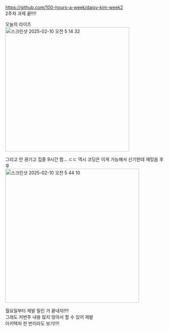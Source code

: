 https://github.com/100-hours-a-week/daisy-kim-week2<br>
2주차 과제 끝!!!!

오늘의 라이즈<br>
<img width="389" alt="스크린샷 2025-02-10 오전 5 14 32" src="https://github.com/user-attachments/assets/3075c23b-d4d1-4af8-82d3-57e43813e570" />

그리고 안 끊기고 집중 9시간 함... ㄷㄷ
역시 코딩은 이게 가능해서 신기한데 재밌음 후후<br>
<img width="420" alt="스크린샷 2025-02-10 오전 5 44 10" src="https://github.com/user-attachments/assets/b00fb8fb-d87b-4081-8d68-7f49062747df" />

월요일부터 제발 밀린 거 끝내자!!!!<br>
그래도 저번주 내용 많지 않아서 할 수 있어 제발<br>
아키텍처 한 번이라도 보기!!!!<br>

